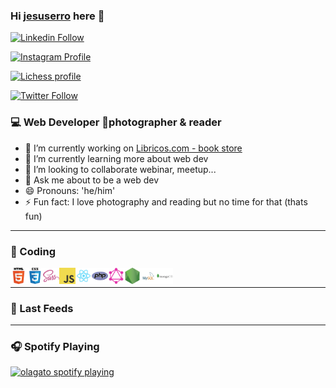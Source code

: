 ### Hi [jesuserro](https://jesuserro.com) here 👋

[![Linkedin Follow](https://img.shields.io/badge/LinkedIn-0077B5?style=for-the-badge&logo=linkedin&logoColor=white)][lk]

[![Instagram Profile](https://img.shields.io/badge/Instagram-E4405F?style=for-the-badge&logo=instagram&logoColor=white)][ig]

[![Lichess profile](https://img.shields.io/badge/Lichess-000000?style=for-the-badge&logo=lichess&logoColor=white)][lc]

[![Twitter Follow](https://img.shields.io/twitter/follow/jesuserro?color=1DA1F2&label=jesuserro&logo=twitter&style=for-the-badge)][tw]



### 💻 Web Developer 🌱photographer & reader

- 🔭 I’m currently working on [Libricos.com - book store](https://libricos.com)
- 🌱 I’m currently learning more about web dev
- 👯 I’m looking to collaborate webinar, meetup...
- 💬 Ask me about to be a web dev
- 😄 Pronouns: 'he/him'
- ⚡ Fun fact: I love photography and reading but no time for that (thats fun)

---

### 🚀 Coding

[<img align="left" alt="HTML5" width="26px" src="https://raw.githubusercontent.com/github/explore/80688e429a7d4ef2fca1e82350fe8e3517d3494d/topics/html/html.png" />][yt]

[<img align="left" alt="CSS3" width="26px" src="https://raw.githubusercontent.com/github/explore/80688e429a7d4ef2fca1e82350fe8e3517d3494d/topics/css/css.png" />][yt]

[<img align="left" alt="Sass" width="26px" src="https://raw.githubusercontent.com/github/explore/80688e429a7d4ef2fca1e82350fe8e3517d3494d/topics/sass/sass.png" />][yt]

[<img align="left" alt="JavaScript" width="26px" src="https://raw.githubusercontent.com/github/explore/80688e429a7d4ef2fca1e82350fe8e3517d3494d/topics/javascript/javascript.png" />][yt]

[<img align="left" alt="React" width="26px" src="https://raw.githubusercontent.com/github/explore/80688e429a7d4ef2fca1e82350fe8e3517d3494d/topics/react/react.png" />][yt]

[<img align="left" alt="Php" width="26px" src="https://raw.githubusercontent.com/github/explore/80688e429a7d4ef2fca1e82350fe8e3517d3494d/topics/php/php.png" />][yt]

[<img align="left" alt="GraphQL" width="26px" src="https://raw.githubusercontent.com/github/explore/80688e429a7d4ef2fca1e82350fe8e3517d3494d/topics/graphql/graphql.png" />][yt]

[<img align="left" alt="Node.js" width="26px" src="https://raw.githubusercontent.com/github/explore/80688e429a7d4ef2fca1e82350fe8e3517d3494d/topics/nodejs/nodejs.png" />][yt]

[<img align="left" alt="MySQL" width="26px" src="https://raw.githubusercontent.com/github/explore/80688e429a7d4ef2fca1e82350fe8e3517d3494d/topics/mysql/mysql.png" />][yt]

[<img align="left" alt="MongoDB" width="26px" src="https://raw.githubusercontent.com/github/explore/80688e429a7d4ef2fca1e82350fe8e3517d3494d/topics/mongodb/mongodb.png" />][yt]

<br/>

---

### 🎥 Last Feeds


---

### 🎧 Spotify Playing

[<img src="https://spotify-now-playing-kappa.vercel.app/api/spotify-playing" alt="olagato spotify playing" width="350" />]()

<!-- LINKS -->

[website]: https://libricos.com/
[yt]: https://www.youtube.com/channel/UCABS8RZnJzGI_w9oauOvSxg?sub_confirmation=1
[blog]: https://jesuserro.com/
[ig]: https://www.instagram.com/jesuserro/
[lk]: https://www.linkedin.com/in/jesuserro/
[tw]: https://twitter.com/jesuserro
[gr]: https://www.goodreads.com/user/show/40291334-jes-s-erro
[lc]: https://lichess.org/@/olagato
